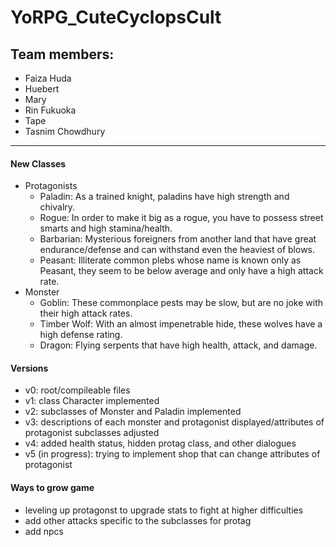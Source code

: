 # YoRPG_CuteCyclopsCult

## Team members:
- Faiza Huda
- Huebert
- Mary
- Rin Fukuoka
- Tape
- Tasnim Chowdhury

__________________________

#### New Classes 
* Protagonists
  - Paladin: As a trained knight, paladins have high strength and chivalry.
  - Rogue: In order to make it big as a rogue, you have to possess street smarts and high stamina/health.
  - Barbarian: Mysterious foreigners from another land that have great endurance/defense and can withstand even the heaviest of blows.
  - Peasant: Illiterate common plebs whose name is known only as Peasant, they seem to be below average and only have a high attack rate.
* Monster
  - Goblin: These commonplace pests may be slow, but are no joke with their high attack rates.
  - Timber Wolf: With an almost impenetrable hide, these wolves have a high defense rating.
  - Dragon: Flying serpents that have high health, attack, and damage.

#### Versions 
- v0: root/compileable files
- v1: class Character implemented
- v2: subclasses of Monster and Paladin implemented
- v3: descriptions of each monster and protagonist displayed/attributes of protagonist subclasses adjusted
- v4: added health status, hidden protag class, and other dialogues
- v5 (in progress): trying to implement shop that can change attributes of protagonist

#### Ways to grow game
- leveling up protagonst to upgrade stats to fight at higher difficulties 
- add other attacks specific to the subclasses for protag
- add  npcs
